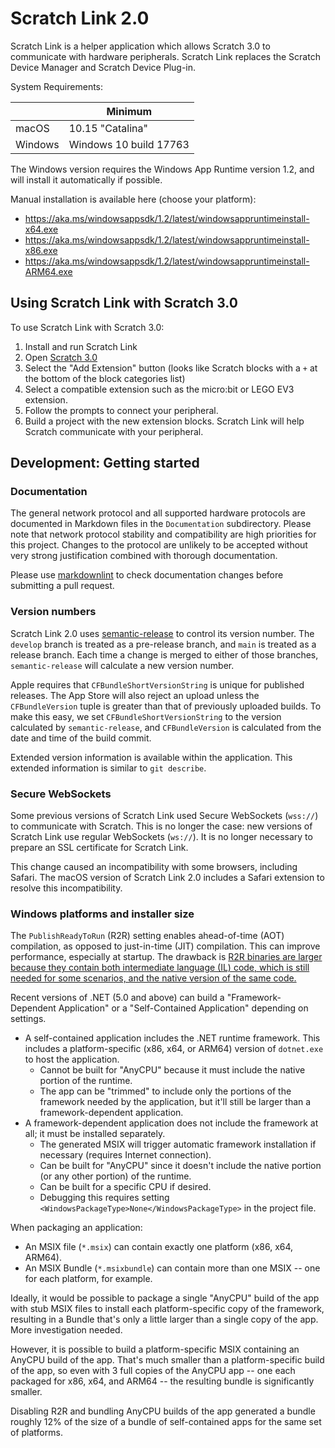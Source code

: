 # Scratch Link 2.0

Scratch Link is a helper application which allows Scratch 3.0 to communicate with hardware peripherals. Scratch Link
replaces the Scratch Device Manager and Scratch Device Plug-in.

System Requirements:

| | Minimum
| --- | ---
| macOS | 10.15 "Catalina"
| Windows | Windows 10 build 17763

The Windows version requires the Windows App Runtime version 1.2, and will install it automatically if possible.

Manual installation is available here (choose your platform):

* https://aka.ms/windowsappsdk/1.2/latest/windowsappruntimeinstall-x64.exe
* https://aka.ms/windowsappsdk/1.2/latest/windowsappruntimeinstall-x86.exe
* https://aka.ms/windowsappsdk/1.2/latest/windowsappruntimeinstall-ARM64.exe

## Using Scratch Link with Scratch 3.0

To use Scratch Link with Scratch 3.0:

1. Install and run Scratch Link
2. Open [Scratch 3.0](https://scratch.mit.edu)
3. Select the "Add Extension" button (looks like Scratch blocks with a `+` at the bottom of the block categories list)
4. Select a compatible extension such as the micro:bit or LEGO EV3 extension.
5. Follow the prompts to connect your peripheral.
6. Build a project with the new extension blocks. Scratch Link will help Scratch communicate with your peripheral.

## Development: Getting started

### Documentation

The general network protocol and all supported hardware protocols are documented in Markdown files in the
`Documentation` subdirectory. Please note that network protocol stability and compatibility are high priorities for
this project. Changes to the protocol are unlikely to be accepted without very strong justification combined with
thorough documentation.

Please use [markdownlint](https://www.npmjs.com/package/markdownlint) to check documentation changes before submitting
a pull request.

### Version numbers

Scratch Link 2.0 uses [semantic-release](https://semantic-release.gitbook.io/semantic-release/) to control its version
number. The `develop` branch is treated as a pre-release branch, and `main` is treated as a release branch. Each time
a change is merged to either of those branches, `semantic-release` will calculate a new version number.

Apple requires that `CFBundleShortVersionString` is unique for published releases. The App Store will also reject an
upload unless the `CFBundleVersion` tuple is greater than that of previously uploaded builds. To make this easy, we
set `CFBundleShortVersionString` to the version calculated by `semantic-release`, and `CFBundleVersion` is calculated
from the date and time of the build commit.

Extended version information is available within the application. This extended information is similar to `git
describe`.

### Secure WebSockets

Some previous versions of Scratch Link used Secure WebSockets (`wss://`) to communicate with Scratch. This is no
longer the case: new versions of Scratch Link use regular WebSockets (`ws://`). It is no longer necessary to prepare
an SSL certificate for Scratch Link.

This change caused an incompatibility with some browsers, including Safari. The macOS version of Scratch Link 2.0
includes a Safari extension to resolve this incompatibility.

### Windows platforms and installer size

The `PublishReadyToRun` (R2R) setting enables ahead-of-time (AOT) compilation, as opposed to just-in-time (JIT)
compilation. This can improve performance, especially at startup. The drawback is [R2R binaries are larger because
they contain both intermediate language (IL) code, which is still needed for some scenarios, and the native version
of the same code.](https://learn.microsoft.com/en-us/dotnet/core/deploying/ready-to-run)

Recent versions of .NET (5.0 and above) can build a "Framework-Dependent Application" or a "Self-Contained
Application" depending on settings.

* A self-contained application includes the .NET runtime framework. This includes a platform-specific (x86, x64, or
  ARM64) version of `dotnet.exe` to host the application.
  * Cannot be built for "AnyCPU" because it must include the native portion of the runtime.
  * The app can be "trimmed" to include only the portions of the framework needed by the application, but it'll
    still be larger than a framework-dependent application.
* A framework-dependent application does not include the framework at all; it must be installed separately.
  * The generated MSIX will trigger automatic framework installation if necessary (requires Internet connection).
  * Can be built for "AnyCPU" since it doesn't include the native portion (or any other portion) of the runtime.
  * Can be built for a specific CPU if desired.
  * Debugging this requires setting `<WindowsPackageType>None</WindowsPackageType>` in the project file.

When packaging an application:

* An MSIX file (`*.msix`) can contain exactly one platform (x86, x64, ARM64).
* An MSIX Bundle (`*.msixbundle`) can contain more than one MSIX -- one for each platform, for example.

Ideally, it would be possible to package a single "AnyCPU" build of the app with stub MSIX files to install each
platform-specific copy of the framework, resulting in a Bundle that's only a little larger than a single copy of the
app. More investigation needed.

However, it is possible to build a platform-specific MSIX containing an AnyCPU build of the app. That's much smaller
than a platform-specific build of the app, so even with 3 full copies of the AnyCPU app -- one each packaged for x86,
x64, and ARM64 -- the resulting bundle is significantly smaller.

Disabling R2R and bundling AnyCPU builds of the app generated a bundle roughly 12% of the size of a bundle of
self-contained apps for the same set of platforms.
